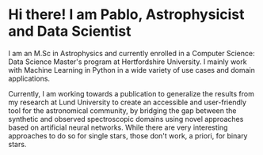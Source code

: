 # Hi there! I am Pablo, Astrophysicist and Data Scientist

I am an M.Sc in Astrophysics and currently enrolled in a Computer Science: Data Science Master's program at Hertfordshire University. I mainly work with Machine Learning in Python in a wide variety of use cases and domain applications. 

Currently, I am working towards a publication to generalize the results from my research at Lund University to create an accessible and user-friendly tool for the astronomical community, by bridging the gap between the synthetic and observed spectroscopic domains using novel approaches based on artificial neural networks. While there are very interesting approaches to do so for single stars, those don't work, a priori, for binary stars.

